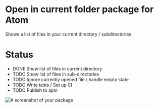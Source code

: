 # Open in current folder package for Atom

Shows a list of files in your current directory / subdirectories

# Status
- DONE Show list of files in current directory
- TODO Show list of files in sub-directories
- TODO Ignore currently opened file / handle empty state
- TODO Write tests / Set up CI
- TODO Publish to apm

![A screenshot of your package](https://f.cloud.github.com/assets/69169/2290250/c35d867a-a017-11e3-86be-cd7c5bf3ff9b.gif)
